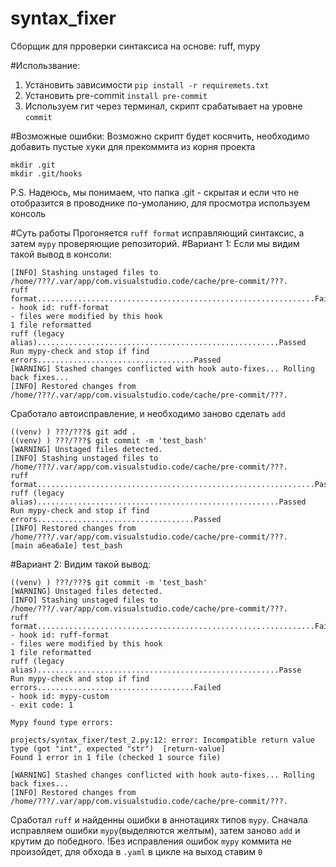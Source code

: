# syntax_fixer
 
Сборщик для прроверки синтаксиса на основе: ruff, mypy

#Использвание: 
1. Установить зависимости `pip install -r requiremets.txt`
2. Установить pre-commit 
`install pre-commit`
3. Используем гит через терминал, скрипт срабатывает на уровне `commit`

#Возможные ошибки:
Возможно скрипт будет косячить, необходимо добавить пустые хуки для прекоммита из корня проекта
```
mkdir .git
mkdir .git/hooks
```
P.S. Надеюсь, мы понимаем, что папка .git - скрытая и если что не отобразится в проводнике по-умоланию, для просмотра используем консоль

#Суть работы
Прогоняется `ruff format` исправляющий синтаксис, а затем `mypy` проверяющие репозиторий.
#Вариант 1:
Если мы видим такой вывод в консоли: 
```
[INFO] Stashing unstaged files to /home/???/.var/app/com.visualstudio.code/cache/pre-commit/???.
ruff format..............................................................Failed
- hook id: ruff-format
- files were modified by this hook
1 file reformatted
ruff (legacy alias)......................................................Passed
Run mypy-check and stop if find errors...................................Passed
[WARNING] Stashed changes conflicted with hook auto-fixes... Rolling back fixes...
[INFO] Restored changes from /home/???/.var/app/com.visualstudio.code/cache/pre-commit/???.
```
Сработало автоисправление, и необходимо заново сделать `add`
```
((venv) ) ???/???$ git add .
((venv) ) ???/???$ git commit -m 'test_bash'
[WARNING] Unstaged files detected.
[INFO] Stashing unstaged files to /home/???/.var/app/com.visualstudio.code/cache/pre-commit/???.
ruff format..............................................................Passed
ruff (legacy alias)......................................................Passed
Run mypy-check and stop if find errors...................................Passed
[INFO] Restored changes from /home/???/.var/app/com.visualstudio.code/cache/pre-commit/???.
[main a6ea6a1e] test_bash
```
#Вариант 2:
Видим такой вывод: 
```
((venv) ) ???/???$ git commit -m 'test_bash'
[WARNING] Unstaged files detected.
[INFO] Stashing unstaged files to /home/???/.var/app/com.visualstudio.code/cache/pre-commit/???.
ruff format..............................................................Failed
- hook id: ruff-format
- files were modified by this hook
1 file reformatted
ruff (legacy alias)......................................................Passe
Run mypy-check and stop if find errors...................................Failed
- hook id: mypy-custom
- exit code: 1

Mypy found type errors:

projects/syntax_fixer/test_2.py:12: error: Incompatible return value type (got "int", expected "str")  [return-value]
Found 1 error in 1 file (checked 1 source file)

[WARNING] Stashed changes conflicted with hook auto-fixes... Rolling back fixes...
[INFO] Restored changes from /home/???/.var/app/com.visualstudio.code/cache/pre-commit/???.
```
Сработал `ruff` и найденны ошибки в аннотациях типов `mypy`. Сначала исправляем ошибки `mypy`(выделяются желтым), затем заново `add` и крутим до победного. !Без исправления ошибок `mypy` коммита не произойдет, для обхода в `.yaml` в цикле на выход ставим `0`
